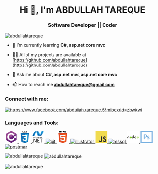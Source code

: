 <h1 align="center">Hi 👋, I'm ABDULLAH TAREQUE</h1>
<h3 align="center">Software Developer || Coder</h3>

<p align="left"> <img src="https://komarev.com/ghpvc/?username=abdullahtareque&label=Profile%20views&color=0f8ad7&style=flat" alt="abdullahtareque" /> </p>

- 🌱 I’m currently learning **C#, asp.net core mvc**

- 👨‍💻 All of my projects are available at [https://github.com/abdullahtareque](https://github.com/abdullahtareque)

- 💬 Ask me about **C#, asp.net mvc,asp.net core mvc**

- 📫 How to reach me **abdullahtareque@gmail.com**

<h3 align="left">Connect with me:</h3>
<p align="left">
<a href="https://fb.com/https://www.facebook.com/abdullah.tareque.5?mibextid=zbwkwl" target="blank"><img align="center" src="https://raw.githubusercontent.com/rahuldkjain/github-profile-readme-generator/master/src/images/icons/Social/facebook.svg" alt="https://www.facebook.com/abdullah.tareque.5?mibextid=zbwkwl" height="30" width="40" /></a>
</p>

<h3 align="left">Languages and Tools:</h3>
<p align="left"> <a href="https://www.w3schools.com/cs/" target="_blank" rel="noreferrer"> <img src="https://raw.githubusercontent.com/devicons/devicon/master/icons/csharp/csharp-original.svg" alt="csharp" width="40" height="40"/> </a> <a href="https://www.w3schools.com/css/" target="_blank" rel="noreferrer"> <img src="https://raw.githubusercontent.com/devicons/devicon/master/icons/css3/css3-original-wordmark.svg" alt="css3" width="40" height="40"/> </a> <a href="https://dotnet.microsoft.com/" target="_blank" rel="noreferrer"> <img src="https://raw.githubusercontent.com/devicons/devicon/master/icons/dot-net/dot-net-original-wordmark.svg" alt="dotnet" width="40" height="40"/> </a> <a href="https://git-scm.com/" target="_blank" rel="noreferrer"> <img src="https://www.vectorlogo.zone/logos/git-scm/git-scm-icon.svg" alt="git" width="40" height="40"/> </a> <a href="https://www.w3.org/html/" target="_blank" rel="noreferrer"> <img src="https://raw.githubusercontent.com/devicons/devicon/master/icons/html5/html5-original-wordmark.svg" alt="html5" width="40" height="40"/> </a> <a href="https://www.adobe.com/in/products/illustrator.html" target="_blank" rel="noreferrer"> <img src="https://www.vectorlogo.zone/logos/adobe_illustrator/adobe_illustrator-icon.svg" alt="illustrator" width="40" height="40"/> </a> <a href="https://developer.mozilla.org/en-US/docs/Web/JavaScript" target="_blank" rel="noreferrer"> <img src="https://raw.githubusercontent.com/devicons/devicon/master/icons/javascript/javascript-original.svg" alt="javascript" width="40" height="40"/> </a> <a href="https://www.microsoft.com/en-us/sql-server" target="_blank" rel="noreferrer"> <img src="https://www.svgrepo.com/show/303229/microsoft-sql-server-logo.svg" alt="mssql" width="40" height="40"/> </a> <a href="https://nodejs.org" target="_blank" rel="noreferrer"> <img src="https://raw.githubusercontent.com/devicons/devicon/master/icons/nodejs/nodejs-original-wordmark.svg" alt="nodejs" width="40" height="40"/> </a> <a href="https://www.photoshop.com/en" target="_blank" rel="noreferrer"> <img src="https://raw.githubusercontent.com/devicons/devicon/master/icons/photoshop/photoshop-line.svg" alt="photoshop" width="40" height="40"/> </a> <a href="https://postman.com" target="_blank" rel="noreferrer"> <img src="https://www.vectorlogo.zone/logos/getpostman/getpostman-icon.svg" alt="postman" width="40" height="40"/> </a> </p>

<p><img align="left" src="https://github-readme-stats.vercel.app/api/top-langs?username=abdullahtareque&show_icons=true&theme=dark&title_color=712af4&text_color=ffffff&bg_color=173f44&hide_border=true&cache_seconds=1800&locale=en&layout=compact" alt="abdullahtareque" /></p>

<p>&nbsp;<img align="center" src="https://github-readme-stats.vercel.app/api?username=abdullahtareque&show_icons=true&theme=dark&title_color=2a81f4&text_color=ffffff&hide_border=true&cache_seconds=1800&locale=en" alt="abdullahtareque" /></p>

<p><img align="center" src="https://github-readme-streak-stats.herokuapp.com/?user=abdullahtareque&theme=dark" alt="abdullahtareque" /></p>
